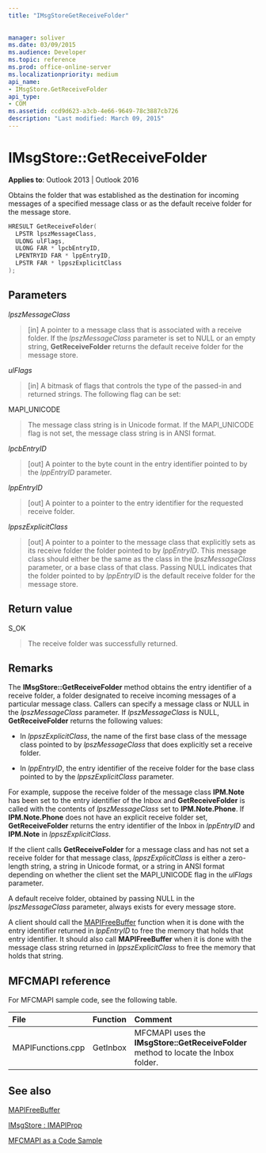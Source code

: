 ```yaml
---
title: "IMsgStoreGetReceiveFolder"
 
 
manager: soliver
ms.date: 03/09/2015
ms.audience: Developer
ms.topic: reference
ms.prod: office-online-server
ms.localizationpriority: medium
api_name:
- IMsgStore.GetReceiveFolder
api_type:
- COM
ms.assetid: ccd9d623-a3cb-4e66-9649-78c3887cb726
description: "Last modified: March 09, 2015"
---
```


# IMsgStore::GetReceiveFolder

  
  
**Applies to**: Outlook 2013 | Outlook 2016 
  
Obtains the folder that was established as the destination for incoming messages of a specified message class or as the default receive folder for the message store.
  
```cpp
HRESULT GetReceiveFolder(
  LPSTR lpszMessageClass,
  ULONG ulFlags,
  ULONG FAR * lpcbEntryID,
  LPENTRYID FAR * lppEntryID,
  LPSTR FAR * lppszExplicitClass
);
```

## Parameters

 _lpszMessageClass_
  
> [in] A pointer to a message class that is associated with a receive folder. If the  _lpszMessageClass_ parameter is set to NULL or an empty string, **GetReceiveFolder** returns the default receive folder for the message store. 
    
 _ulFlags_
  
> [in] A bitmask of flags that controls the type of the passed-in and returned strings. The following flag can be set:
    
MAPI_UNICODE 
  
> The message class string is in Unicode format. If the MAPI_UNICODE flag is not set, the message class string is in ANSI format.
    
 _lpcbEntryID_
  
> [out] A pointer to the byte count in the entry identifier pointed to by the  _lppEntryID_ parameter. 
    
 _lppEntryID_
  
> [out] A pointer to a pointer to the entry identifier for the requested receive folder.
    
 _lppszExplicitClass_
  
> [out] A pointer to a pointer to the message class that explicitly sets as its receive folder the folder pointed to by  _lppEntryID_. This message class should either be the same as the class in the _lpszMessageClass_ parameter, or a base class of that class. Passing NULL indicates that the folder pointed to by  _lppEntryID_ is the default receive folder for the message store. 
    
## Return value

S_OK 
  
> The receive folder was successfully returned.
    
## Remarks

The **IMsgStore::GetReceiveFolder** method obtains the entry identifier of a receive folder, a folder designated to receive incoming messages of a particular message class. Callers can specify a message class or NULL in the _lpszMessageClass_ parameter. If  _lpszMessageClass_ is NULL, **GetReceiveFolder** returns the following values: 
  
- In  _lppszExplicitClass_, the name of the first base class of the message class pointed to by  _lpszMessageClass_ that does explicitly set a receive folder. 
    
- In  _lppEntryID_, the entry identifier of the receive folder for the base class pointed to by the  _lppszExplicitClass_ parameter. 
    
For example, suppose the receive folder of the message class **IPM.Note** has been set to the entry identifier of the Inbox and **GetReceiveFolder** is called with the contents of  _lpszMessageClass_ set to **IPM.Note.Phone**. If **IPM.Note.Phone** does not have an explicit receive folder set, **GetReceiveFolder** returns the entry identifier of the Inbox in  _lppEntryID_ and **IPM.Note** in  _lppszExplicitClass_.
  
If the client calls **GetReceiveFolder** for a message class and has not set a receive folder for that message class,  _lppszExplicitClass_ is either a zero-length string, a string in Unicode format, or a string in ANSI format depending on whether the client set the MAPI_UNICODE flag in the _ulFlags_ parameter. 
  
A default receive folder, obtained by passing NULL in the _lpszMessageClass_ parameter, always exists for every message store. 
  
A client should call the [MAPIFreeBuffer](mapifreebuffer.md) function when it is done with the entry identifier returned in  _lppEntryID_ to free the memory that holds that entry identifier. It should also call **MAPIFreeBuffer** when it is done with the message class string returned in  _lppszExplicitClass_ to free the memory that holds that string. 
  
## MFCMAPI reference

For MFCMAPI sample code, see the following table.
  
|**File**|**Function**|**Comment**|
|:-----|:-----|:-----|
|MAPIFunctions.cpp  <br/> |GetInbox  <br/> |MFCMAPI uses the **IMsgStore::GetReceiveFolder** method to locate the Inbox folder.  <br/> |
   
## See also



[MAPIFreeBuffer](mapifreebuffer.md)
  
[IMsgStore : IMAPIProp](imsgstoreimapiprop.md)


[MFCMAPI as a Code Sample](mfcmapi-as-a-code-sample.md)

